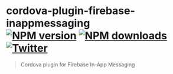 # cordova-plugin-firebase-inappmessaging<br>[![NPM version][npm-version]][npm-url] [![NPM downloads][npm-downloads]][npm-url] [![Twitter][twitter-follow]][twitter-url]
> Cordova plugin for Firebase In-App Messaging

[npm-url]: https://www.npmjs.com/package/cordova-plugin-firebase-inappmessaging
[npm-version]: https://img.shields.io/npm/v/cordova-plugin-firebase-inappmessaging.svg
[npm-downloads]: https://img.shields.io/npm/dm/cordova-plugin-firebase-inappmessaging.svg
[twitter-url]: https://twitter.com/chemerisuk
[twitter-follow]: https://img.shields.io/twitter/follow/chemerisuk.svg?style=social&label=Follow%20me
